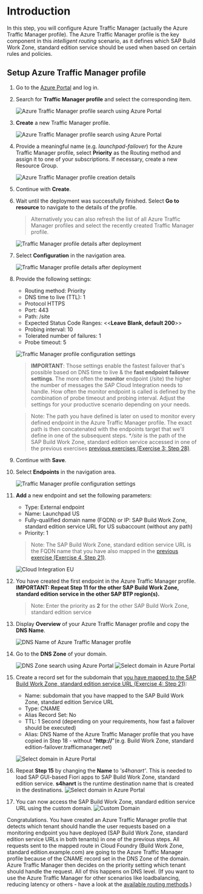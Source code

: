 # Introduction

In this step, you will configure Azure Traffic Manager (actually the Azure Traffic Manager profile). The Azure Traffic Manager profile is the key component in this *intelligent routing* scenario, as it defines which SAP Build Work Zone, standard edition service should be used when based on certain rules and policies. 

## Setup Azure Traffic Manager profile
1. Go to the [Azure Portal](http://portal.azure.com) and log in. 

2. Search for **Traffic Manager profile** and select the corresponding item.

    ![Azure Traffic Manager profile search using Azure Portal](./images/01.png)

3. **Create** a new Traffic Manager profile. 

    ![Azure Traffic Manager profile search using Azure Portal](./images/02.png)

4.  Provide a meaningful name (e.g. *launchpad-failover*) for the Azure Traffic Manager profile, select **Priority** as the Routing method and assign it to one of your subscriptions. If necessary, create a new Resource Group. 

    ![Azure Traffic Manager profile creation details](./images/03.png)

5. Continue with **Create**. 

6. Wait until the deployment was successfully finished. Select **Go to resource** to navigate to the details of the profile.

    > Alternatively you can also refresh the list of all Azure Traffic Manager profiles and select the recently created Traffic Manager profile.

    ![Traffic Manager profile details after deployment](./images/04.png)

7. Select **Configuration** in the navigation area. 

    ![Traffic Manager profile details after deployment](./images/05.png)

8. <a name="tm-configuration"></a>Provide the following settings: 

    - Routing method: Priority
    - DNS time to live (TTL): 1
    - Protocol HTTPS
    - Port: 443
    - Path: /site
    - Expected Status Code Ranges: <<**Leave Blank, default 200**>>
    - Probing interval: 10
    - Tolerated number of failures: 1
    - Probe timeout: 5

    ![Traffic Manager profile configuration settings](./images/06.png)

    > **IMPORTANT**: Those settings enable the fastest failover that's possible based on DNS time to live & the **fast endpoint failover settings**. The more often the **monitor** endpoint (/site) the higher the number of messages the SAP Cloud Integration needs to handle. How often the monitor endpoint is called is defined by the combination of probe timeout and probing interval. Adjust the settings for your productive scenario depending on your needs. 

    > Note: The path you have defined is later on used to monitor every defined endpoint in the Azure Traffic Manager profile. The exact path is then concatenated with the endpoints target that we'll define in one of the subsequent steps. **/site* is the path of the SAP Build Work Zone, standard edition service accessed in one of the previous exercises [previous exercises (Exercise 3: Step 28)](../03-Provisioning%20S_HANA%20Apps%20to%20Launchpad/README.md#url).

9. Continue with **Save**.

10. Select **Endpoints** in the navigation area. 

    ![Traffic Manager profile configuration settings](./images/07.png)

11. **Add** a new endpoint and set the following parameters:

    - Type: External endpoint
    - Name: Launchpad US
    - Fully-qualified domain name (FQDN) or IP: SAP Build Work Zone, standard edition service URL for US subaccount (without any path)
    - Priority: 1

    > Note: The SAP Build Work Zone, standard edition service URL is the FQDN name that you have also mapped in the [previous exercise (Exercise 4, Step 21)](../04-Map%20Custom%20Domain%20Routes/README.md#endpointmapping). 

    ![Cloud Integration EU](./images/08.png)

12. You have created the first endpoint in the Azure Traffic Manager profile. **IMPORTANT: Repeat Step 11 for the other SAP Build Work Zone, standard edition service in the other SAP BTP region(s).**
    > Note: Enter the priority as **2** for the other SAP Build Work Zone, standard edition service

13. Display **Overview** of your Azure Traffic Manager profile and copy the **DNS Name**. 

    ![DNS Name of Azure Traffic Manager profile](./images/12.png)

14. Go to the **DNS Zone** of your domain. 

    ![DNS Zone search using Azure Portal](./images/13.png)
    ![Select domain in Azure Portal](./images/14.png)

15. Create a record set for the subdomain that [you have mapped to the SAP Build Work Zone, standard edition service URL (Exercise 4: Step 21)](../04-Map%20Custom%20Domain%20Routes/README.md#endpointmapping): 

    - Name: subdomain that you have mapped to the SAP Build Work Zone, standard edition Service URL
    - Type: CNAME
    - Alias Record Set: No
    - TTL: 1 Second (depending on your requirements, how fast a failover should be executed)
    - Alias: DNS Name of the Azure Traffic Manager profile that you have copied in Step 18 - without "**http://**"(e.g. Build Work Zone, standard edition-failover.trafficmanager.net)

    ![Select domain in Azure Portal](./images/15.png)

16. Repeat **Step 15** by changing the **Name** to *'s4hanart'*. This is needed to load SAP GUI-based Fiori apps to SAP Build Work Zone, standard edition service. **s4hanrt** is the runtime destination name that is created in the destinations.
    ![Select domain in Azure Portal](./images/17.png)

17. You can now access the SAP Build Work Zone, standard edition service URL using the custom domain.
  ![Custom Domain](./images/16.PNG)

  
Congratulations. You have created an Azure Traffic Manager profile that detects which tenant should handle the user requests based on a monitoring endpoint you have deployed (SAP Build Work Zone, standard edition service URLs in both tenants) in one of the previous steps. All requests sent to the mapped route in Cloud Foundry (Build Work Zone, standard edition.example.com) are going to the Azure Traffic Manager profile because of the CNAME record set in the DNS Zone of the domain. Azure Traffic Manager then decides on the priority setting which tenant should handle the request. All of this happens on DNS level. (If you want to use the Azure Traffic Manager for other scenarios like loadbalancing, reducing latency or others - have a look at the [available routing methods](https://docs.microsoft.com/en-us/azure/traffic-manager/traffic-manager-routing-methods).)

